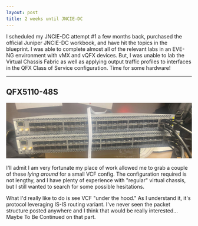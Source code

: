 ```yaml
---
layout: post
title: 2 weeks until JNCIE-DC 
--- 
```


I scheduled my JNCIE-DC attempt #1 a few months back, purchased the official Juniper JNCIE-DC workbook, and have hit the topics in the blueprint. I was able to complete almost all of the relevant labs in an EVE-NG environment with vMX and vQFX devices. But, I was unable to lab the Virtual Chassis Fabric as well as applying output traffic profiles to interfaces in the QFX Class of Service configuration. Time for some hardware! 

---

## QFX5110-48S 
<a href="/images/VCF" target="_blank"> <img src="/images/VCF"/></a>

I'll admit I am very fortunate my place of work allowed me to grab a couple of these *lying around* for a small VCF config. The configuration required is not lengthy, and I have plenty of experience with "regular" virtual chassis, but I still wanted to search for some possible hesitations. 

What I'd really like to do is see VCF "under the hood." As I understand it, it's protocol leveraging IS-IS routing variant. I've never seen the packet structure posted anywhere and I think that would be really interested... Maybe To Be Continued on that part.